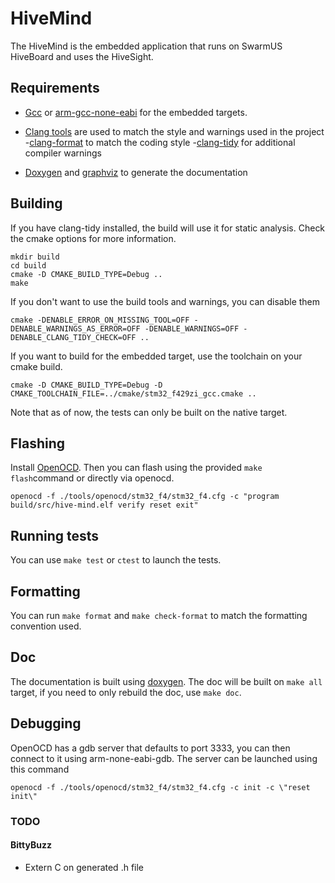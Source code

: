 # HiveMind

The HiveMind is the embedded application that runs on SwarmUS HiveBoard and uses the HiveSight.

## Requirements

- [Gcc](https://gcc.gnu.org/) or [arm-gcc-none-eabi](https://developer.arm.com/tools-and-software/open-source-software/developer-tools/gnu-toolchain/gnu-rm/downloads) for the embedded targets.

- [Clang tools](https://clang.llvm.org/docs/ClangTools.html) are used to match the style and warnings used in the project
    -[clang-format](https://clang.llvm.org/docs/ClangFormat.html) to match the coding style
    -[clang-tidy](https://clang.llvm.org/extra/clang-tidy/) for additional compiler warnings
- [Doxygen](https://github.com/doxygen/doxygen) and [graphviz](https://gitlab.com/graphviz/graphviz/) to generate the documentation


## Building

If you have clang-tidy installed, the build will use it for static analysis.
Check the cmake options for more information.

```
mkdir build
cd build
cmake -D CMAKE_BUILD_TYPE=Debug ..
make
```

If you don't want to use the build tools and warnings, you can disable them
```
cmake -DENABLE_ERROR_ON_MISSING_TOOL=OFF -DENABLE_WARNINGS_AS_ERROR=OFF -DENABLE_WARNINGS=OFF -DENABLE_CLANG_TIDY_CHECK=OFF ..

```


If you want to build for the embedded target, use the toolchain on your cmake build.

```
cmake -D CMAKE_BUILD_TYPE=Debug -D CMAKE_TOOLCHAIN_FILE=../cmake/stm32_f429zi_gcc.cmake .. 
```

Note that as of now, the tests can only be built on the native target.

## Flashing

Install [OpenOCD](http://openocd.org/). Then you can flash using the provided `make flash`command or directly via openocd.

```
openocd -f ./tools/openocd/stm32_f4/stm32_f4.cfg -c "program build/src/hive-mind.elf verify reset exit"
```

## Running tests
You can use `make test` or `ctest` to launch the tests.

## Formatting
You can run `make format` and `make check-format` to match the formatting convention used.

## Doc
The documentation is built using [doxygen](https://github.com/doxygen/doxygen).
The doc will be built on `make all` target, if you need to only rebuild the doc, use `make doc`.

## Debugging
OpenOCD has a gdb server that defaults to port 3333, you can then connect to it using arm-none-eabi-gdb. The server can be launched using this command

```
openocd -f ./tools/openocd/stm32_f4/stm32_f4.cfg -c init -c \"reset init\"
```

### TODO
#### BittyBuzz
* Extern C on generated .h file
